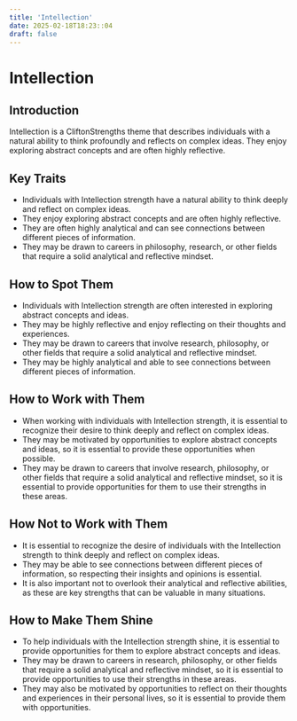 ```yaml
---
title: 'Intellection'
date: 2025-02-18T18:23::04
draft: false
---
```


# Intellection

## Introduction

Intellection is a CliftonStrengths theme that describes individuals with a natural ability to think profoundly and reflects on complex ideas. They enjoy exploring abstract concepts and are often highly reflective.

## Key Traits

- Individuals with Intellection strength have a natural ability to think deeply and reflect on complex ideas.
- They enjoy exploring abstract concepts and are often highly reflective.
- They are often highly analytical and can see connections between different pieces of information.
- They may be drawn to careers in philosophy, research, or other fields that require a solid analytical and reflective mindset.

## How to Spot Them

- Individuals with Intellection strength are often interested in exploring abstract concepts and ideas.
- They may be highly reflective and enjoy reflecting on their thoughts and experiences.
- They may be drawn to careers that involve research, philosophy, or other fields that require a solid analytical and reflective mindset.
- They may be highly analytical and able to see connections between different pieces of information.

## How to Work with Them

- When working with individuals with Intellection strength, it is essential to recognize their desire to think deeply and reflect on complex ideas.
- They may be motivated by opportunities to explore abstract concepts and ideas, so it is essential to provide these opportunities when possible.
- They may be drawn to careers that involve research, philosophy, or other fields that require a solid analytical and reflective mindset, so it is essential to provide opportunities for them to use their strengths in these areas.

## How Not to Work with Them

- It is essential to recognize the desire of individuals with the Intellection strength to think deeply and reflect on complex ideas.
- They may be able to see connections between different pieces of information, so respecting their insights and opinions is essential.
- It is also important not to overlook their analytical and reflective abilities, as these are key strengths that can be valuable in many situations.

## How to Make Them Shine

- To help individuals with the Intellection strength shine, it is essential to provide opportunities for them to explore abstract concepts and ideas.
- They may be drawn to careers in research, philosophy, or other fields that require a solid analytical and reflective mindset, so it is essential to provide opportunities to use their strengths in these areas.
- They may also be motivated by opportunities to reflect on their thoughts and experiences in their personal lives, so it is essential to provide them with opportunities.
